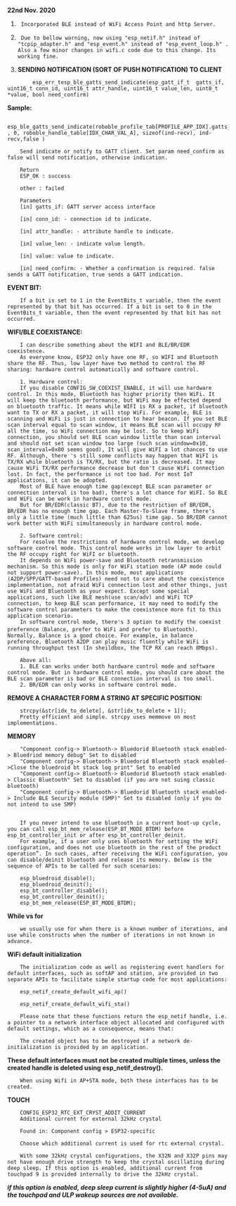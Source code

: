**22nd Nov. 2020**

1.      Incorporated BLE instead of WiFi Access Point and http Server.

2.      Due to bellow warning, now using "esp_netif.h" instead of "tcpip_adapter.h" and "esp_event.h" instead of "esp_event_loop.h" . Also a few minor changes in wifi.c code due to this change. Its working fine.

3.    **SENDING NOTIFICATION (SORT OF PUSH NOTIFICATION) TO CLIENT**

```
        esp_err_tesp_ble_gatts_send_indicate(esp_gatt_if_t  gatts_if, uint16_t conn_id, uint16_t attr_handle, uint16_t value_len, uint8_t *value, bool need_confirm)

```     
**Sample:** 

```  
        esp_ble_gatts_send_indicate(roboble_profile_tab[PROFILE_APP_IDX].gatts_if , 0, roboble_handle_table[IDX_CHAR_VAL_A], sizeof(ind-recv), ind-recv,false )

```        
        
        Send indicate or notify to GATT client. Set param need_confirm as false will send notification, otherwise indication.

        Return
        ESP_OK : success

        other : failed

        Parameters
        [in] gatts_if: GATT server access interface

        [in] conn_id: - connection id to indicate.

        [in] attr_handle: - attribute handle to indicate.

        [in] value_len: - indicate value length.

        [in] value: value to indicate.

        [in] need_confirm: - Whether a confirmation is required. false sends a GATT notification, true sends a GATT indication.
**EVENT BIT:** 

        If a bit is set to 1 in the EventBits_t variable, then the event represented by that bit has occurred. If a bit is set to 0 in the EventBits_t variable, then the event represented by that bit has not occurred.

**WIFI/BLE COEXISTANCE:** 

        I can describe something about the WIFI and BLE/BR/EDR coexistence.
        As everyone know, ESP32 only have one RF, so WIFI and Bluetooth share the RF. Thus, low layer have two method to control the RF sharing: hardware control automatically and software control.

        1. Hardware control:
        If you disable CONFIG_SW_COEXIST_ENABLE, it will use hardware control. In this mode, Bluetooth has higher priority then WiFi. It will keep the bluetooth performance, but WiFi may be effected depend on bluetooth traffic. It means while WIFI is RX a packet, if bluetooth want to TX or RX a packet, it will stop WiFi. For example, BLE is scanning and WiFi is just in connection to hear beacon. If you set BLE scan interval equal to scan window, it means BLE scan will occupy RF all the time, so WiFi connection may be lost. So to keep WiFi connection, you should set BLE scan window little than scan interval and should not set scan window too large (such scan window=0x10, scan_interval=0x80 seems good), It will give WiFI a lot chances to use RF. Although, there 's still some conflicts may happen that WiFI is TX/RX while bluetooth is TX/RX, but the ratio is decreased. It may cause WiFi TX/RX performance decrease but don't cause WiFi connection lost. In fact, the performance is not too bad. For most IoT applications, it can be adopted.
        Most of BLE have enough time gap(except BLE scan parameter or connection interval is too bad), there's a lot chance for WiFI. So BLE and WiFi can be work in hardware control mode.
        But for BR/EDR(classic BT), due to the restriction of BR/EDR, BR/EDR has no enough time gap. Each Master-To-Slave frame, there's only a little time (much little than 625us) time gap. So BR/EDR cannot work better with WiFi simultaneously in hardware control mode.

        2. Software control:
        For resolve the restrictions of hardware control mode, we develop software control mode. This control mode works in low layer to arbit the RF occupy right for WiFI or bluetooth.
        It depends on WiFi power-save and Bluetooth retransmission mechanism. So this mode is only for WiFi station mode (AP mode could not support power-save). In this mode, most applications (A2DP/SPP/GATT-based Profiles) need not to care about the coexistence implementation, not afraid WiFi connection lost and other things, just use WiFi and Bluetooth as your expect. Except some special applications, such like BLE mesh(use scan/adv) and WiFi TCP connection, to keep BLE scan performance, it may need to modify the software control parameters to make the coexistence more fit to this application scenario.
        In software control mode, there's 3 option to modify the coexist preference（Balance, prefer to WiFi and prefer to Bluetooth). Normally, Balance is a good choice. For example, in balance preference, Bluetooth A2DP can play music fluently while WiFi is running throughput test (In sheildbox, the TCP RX can reach 8Mbps).

        Above all:
        1. BLE can works under both hardware control mode and software control mode. But in hardware control mode, you should care about the BLE scan parameter is bad or BLE connection interval is too small.
        2. BR/EDR can only works in software control mode.

**REMOVE A CHARACTER FORM A STRING AT SPECIFIC POSITION:** 


        strcpy(&str[idx_to_delete], &str[idx_to_delete + 1]);
        Pretty efficient and simple. strcpy uses memmove on most implementations.

**MEMORY**

        "Component config-> Bluetooth-> Bluedorid Bluetooth stack enabled-> Bluedriod memory debug" Set to disabled
        "Component config-> Bluetooth-> Bluedorid Bluetooth stack enabled->Close the bluedroid bt stack log print" Set to enabled
        "Component config-> Bluetooth-> Bluedorid Bluetooth stack enabled-> Classic Bluetooth" Set to disabled (if you are not suing classic bluetooth)
        "Component config-> Bluetooth-> Bluedorid Bluetooth stack enabled-> Include BLE Security module (SMP)" Set to disabled (only if you do not intend to use SMP)


        If you never intend to use bluetooth in a current boot-up cycle, you can call esp_bt_mem_release(ESP_BT_MODE_BTDM) before esp_bt_controller_init or after esp_bt_controller_deinit.
        For example, if a user only uses bluetooth for setting the WiFi configuration, and does not use bluetooth in the rest of the product operation”. In such cases, after receiving the WiFi configuration, you can disable/deinit bluetooth and release its memory. Below is the sequence of APIs to be called for such scenarios:

        esp_bluedroid_disable();
        esp_bluedroid_deinit();
        esp_bt_controller_disable();
        esp_bt_controller_deinit();
        esp_bt_mem_release(ESP_BT_MODE_BTDM);

**While vs for**

        we usually use for when there is a known number of iterations, and use while constructs when the number of iterations in not known in advance. 

**WiFi default initialization**

        The initialization code as well as registering event handlers for default interfaces, such as softAP and station, are provided in two separate APIs to facilitate simple startup code for most applications:

        esp_netif_create_default_wifi_ap()

        esp_netif_create_default_wifi_sta()

        Please note that these functions return the esp_netif handle, i.e. a pointer to a network interface object allocated and configured with default settings, which as a consequence, means that:

        The created object has to be destroyed if a network de-initialization is provided by an application.

 **These default interfaces must not be created multiple times, unless the created handle is deleted using esp_netif_destroy().**

        When using Wifi in AP+STA mode, both these interfaces has to be created.

**TOUCH**

        CONFIG_ESP32_RTC_EXT_CRYST_ADDIT_CURRENT
        Additional current for external 32kHz crystal

        Found in: Component config > ESP32-specific

        Choose which additional current is used for rtc external crystal.

        With some 32kHz crystal configurations, the X32N and X32P pins may not have enough drive strength to keep the crystal oscillating during deep sleep. If this option is enabled, additional current from touchpad 9 is provided internally to drive the 32kHz crystal. 
_**if this option is enabled, deep sleep current is slightly higher (4-5uA) and the touchpad and ULP wakeup sources are not available.**_